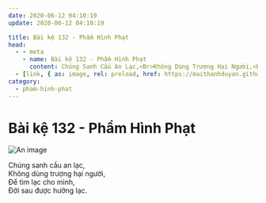 ```yaml
---
date: 2020-06-12 04:10:19
update: 2020-06-12 04:10:19

title: Bài kệ 132 - Phẩm Hình Phạt
head:
  - - meta
    - name: Bài kệ 132 - Phẩm Hình Phạt
      content: Chúng Sanh Cầu An Lạc,<Br>Không Dùng Trượng Hại Người,<Br>Ðể Tìm Lạc Cho Mình,<Br>Ðời Sau Được Hưởng Lạc.<Br>
  - [link, { as: image, rel: preload, href: https://maithanhduyan.github.io/kinh-phap-cu/img/pham-hinh-phat/pham-hinh-phat-132.jpg }]
category:
  - pham-hinh-phat
---
```


# Bài kệ 132 - Phẩm Hình Phạt

![An image](/img/pham-hinh-phat/pham-hinh-phat-132.jpg)

Chúng sanh cầu an lạc,<br>Không dùng trượng hại người,<br>Ðể tìm lạc cho mình,<br>Ðời sau được hưởng lạc.<br>
